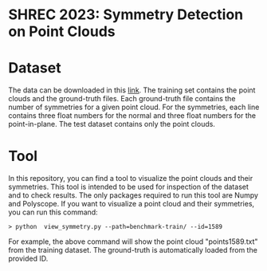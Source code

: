 # SHREC 2023: Symmetry Detection on Point Clouds

# Dataset
The data can be downloaded in this [link](https://drive.google.com/drive/folders/1d27oYoJuWiOZqzwQx6WB9qfybghCr3pX?usp=sharing). The training set contains the point clouds and the ground-truth files. Each ground-truth file contains the number of symmetries for a given point cloud. For the symmetries, each line contains three float numbers for the normal and three float numbers for the point-in-plane. The test dataset contains only the point clouds.

# Tool
In this repository, you can find a tool to visualize the point clouds and their symmetries. This tool is intended to be used for inspection of the dataset and to check results. The only packages required to run this tool are Numpy and Polyscope. If you want to visualize a point cloud and their symmetries, you can run this command:

~~~
> python  view_symmetry.py --path=benchmark-train/ --id=1589
~~~

For example, the above command will show the point cloud  "points1589.txt" from the training dataset. The ground-truth is automatically loaded from the provided ID.